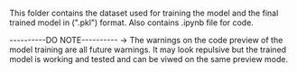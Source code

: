 This folder contains the dataset used for training the model and the final trained model in (".pkl") format.
Also contains .ipynb file for code.


----------DO NOTE----------
-> The warnings on the code preview of the model training are all future warnings. It may look repulsive but the trained model is working and tested and can be viwed on the same preview mode.

